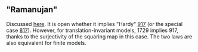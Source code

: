 ## "Ramanujan"

Discussed [here](https://leanprover.zulipchat.com/#narrow/channel/458659-Equational/topic/Outstanding.20equations.2C.20v1).  It is open whether it implies "Hardy" [917](https://teorth.github.io/equational_theories/implications/?917) (or the special case [817](https://teorth.github.io/equational_theories/implications/?817)).  However, for translation-invariant models, 1729 implies 917, thanks to the surjectivity of the squaring map in this case.  The two laws are also equivalent for finite models.
